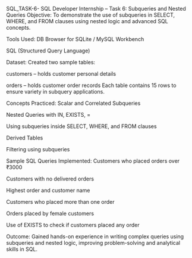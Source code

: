 SQL_TASK-6-
SQL Developer Internship – Task 6: Subqueries and Nested Queries
Objective:
To demonstrate the use of subqueries in SELECT, WHERE, and FROM clauses using nested logic and advanced SQL concepts.

Tools Used:
DB Browser for SQLite / MySQL Workbench

SQL (Structured Query Language)

Dataset:
Created two sample tables:

customers – holds customer personal details

orders – holds customer order records Each table contains 15 rows to ensure variety in subquery applications.

Concepts Practiced:
Scalar and Correlated Subqueries

Nested Queries with IN, EXISTS, =

Using subqueries inside SELECT, WHERE, and FROM clauses

Derived Tables

Filtering using subqueries

Sample SQL Queries Implemented:
Customers who placed orders over ₹3000

Customers with no delivered orders

Highest order and customer name

Customers who placed more than one order

Orders placed by female customers

Use of EXISTS to check if customers placed any order

Outcome:
Gained hands-on experience in writing complex queries using subqueries and nested logic, improving problem-solving and analytical skills in SQL.
